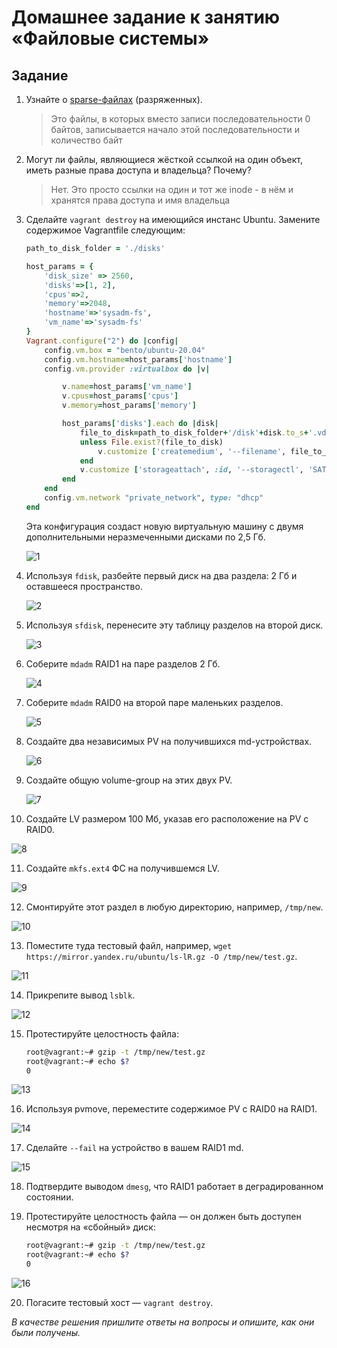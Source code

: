 # Домашнее задание к занятию «Файловые системы»

## Задание

1. Узнайте о [sparse-файлах](https://ru.wikipedia.org/wiki/%D0%A0%D0%B0%D0%B7%D1%80%D0%B5%D0%B6%D1%91%D0%BD%D0%BD%D1%8B%D0%B9_%D1%84%D0%B0%D0%B9%D0%BB) (разряженных).

    > Это файлы, в которых вместо записи последовательности 0 байтов, записывается начало этой последовательности и количество байт

2. Могут ли файлы, являющиеся жёсткой ссылкой на один объект, иметь разные права доступа и владельца? Почему?

   > Нет. Это просто ссылки на один и тот же inode - в нём и хранятся права доступа и имя владельца

3. Сделайте `vagrant destroy` на имеющийся инстанс Ubuntu. Замените содержимое Vagrantfile следующим:

    ```ruby
    path_to_disk_folder = './disks'

    host_params = {
        'disk_size' => 2560,
        'disks'=>[1, 2],
        'cpus'=>2,
        'memory'=>2048,
        'hostname'=>'sysadm-fs',
        'vm_name'=>'sysadm-fs'
    }
    Vagrant.configure("2") do |config|
        config.vm.box = "bento/ubuntu-20.04"
        config.vm.hostname=host_params['hostname']
        config.vm.provider :virtualbox do |v|

            v.name=host_params['vm_name']
            v.cpus=host_params['cpus']
            v.memory=host_params['memory']

            host_params['disks'].each do |disk|
                file_to_disk=path_to_disk_folder+'/disk'+disk.to_s+'.vdi'
                unless File.exist?(file_to_disk)
                    v.customize ['createmedium', '--filename', file_to_disk, '--size', host_params['disk_size']]
                end
                v.customize ['storageattach', :id, '--storagectl', 'SATA Controller', '--port', disk.to_s, '--device', 0, '--type', 'hdd', '--medium', file_to_disk]
            end
        end
        config.vm.network "private_network", type: "dhcp"
    end
    ```

   Эта конфигурация создаст новую виртуальную машину с двумя дополнительными неразмеченными дисками по 2,5 Гб.

    ![1](https://github.com/AVasMakarov/devops-netology/blob/main/Screenshots/HW3_5/1.JPG?raw=true)

4. Используя `fdisk`, разбейте первый диск на два раздела: 2 Гб и оставшееся пространство.

    ![2](https://github.com/AVasMakarov/devops-netology/blob/main/Screenshots/HW3_5/2.JPG?raw=true)

5. Используя `sfdisk`, перенесите эту таблицу разделов на второй диск.

    ![3](https://github.com/AVasMakarov/devops-netology/blob/main/Screenshots/HW3_5/3.JPG?raw=true)

6. Соберите `mdadm` RAID1 на паре разделов 2 Гб.

    ![4](https://github.com/AVasMakarov/devops-netology/blob/main/Screenshots/HW3_5/4.JPG?raw=true)

7. Соберите `mdadm` RAID0 на второй паре маленьких разделов.

    ![5](https://github.com/AVasMakarov/devops-netology/blob/main/Screenshots/HW3_5/5.JPG?raw=true)

8. Создайте два независимых PV на получившихся md-устройствах.

   ![6](https://github.com/AVasMakarov/devops-netology/blob/main/Screenshots/HW3_5/6.JPG?raw=true) 

9. Создайте общую volume-group на этих двух PV.

   ![7](https://github.com/AVasMakarov/devops-netology/blob/main/Screenshots/HW3_5/7.JPG?raw=true)

10. Создайте LV размером 100 Мб, указав его расположение на PV с RAID0.

   ![8](https://github.com/AVasMakarov/devops-netology/blob/main/Screenshots/HW3_5/8.JPG?raw=true)

11. Создайте `mkfs.ext4` ФС на получившемся LV.

   ![9](https://github.com/AVasMakarov/devops-netology/blob/main/Screenshots/HW3_5/9.JPG?raw=true)

12. Смонтируйте этот раздел в любую директорию, например, `/tmp/new`.

   ![10](https://github.com/AVasMakarov/devops-netology/blob/main/Screenshots/HW3_5/10.JPG?raw=true)

13. Поместите туда тестовый файл, например, `wget https://mirror.yandex.ru/ubuntu/ls-lR.gz -O /tmp/new/test.gz`.

   ![11](https://github.com/AVasMakarov/devops-netology/blob/main/Screenshots/HW3_5/11.JPG?raw=true)

14. Прикрепите вывод `lsblk`.

   ![12](https://github.com/AVasMakarov/devops-netology/blob/main/Screenshots/HW3_5/12.JPG?raw=true)

15. Протестируйте целостность файла:

    ```bash
    root@vagrant:~# gzip -t /tmp/new/test.gz
    root@vagrant:~# echo $?
    0
    ```

   ![13](https://github.com/AVasMakarov/devops-netology/blob/main/Screenshots/HW3_5/13.JPG?raw=true)

16. Используя pvmove, переместите содержимое PV с RAID0 на RAID1.

   ![14](https://github.com/AVasMakarov/devops-netology/blob/main/Screenshots/HW3_5/14.JPG?raw=true)

17. Сделайте `--fail` на устройство в вашем RAID1 md.

   ![15](https://github.com/AVasMakarov/devops-netology/blob/main/Screenshots/HW3_5/15.JPG?raw=true)

18. Подтвердите выводом `dmesg`, что RAID1 работает в деградированном состоянии.

19. Протестируйте целостность файла — он должен быть доступен несмотря на «сбойный» диск:

    ```bash
    root@vagrant:~# gzip -t /tmp/new/test.gz
    root@vagrant:~# echo $?
    0
    ```
   ![16](https://github.com/AVasMakarov/devops-netology/blob/main/Screenshots/HW3_5/16.JPG?raw=true)


20. Погасите тестовый хост — `vagrant destroy`.

*В качестве решения пришлите ответы на вопросы и опишите, как они были получены.*
